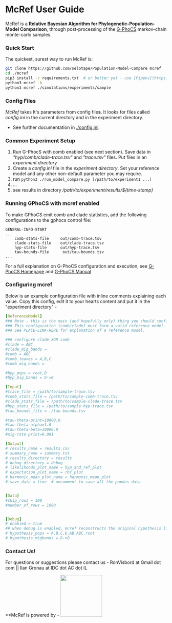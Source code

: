 # McRef User Guide



McRef is a **Relative Bayesian Algorithm for Phylogenetic-Population-Model Comparison**, through post-processing of the [G-PhoCS](http://compgen.cshl.edu/GPhoCS/) markov-chain monte-carlo samples.



### Quick Start
The quickest, surest way to run McRef is:
```bash
git clone https://github.com/selotape/Population-Model-Compare mcref
cd ./mcref
pip3 install -r requirements.txt  # or better yet - use [Pipenv](https://docs.pipenv.org/)!
python3 mcref -h
python3 mcref ./simulations/experiments/sample
```


### Config Files
*McRef* takes It's parameters from config file**s**. It looks for files called *config.ini* in the current directory and in the experiment directory. 
   * See further documentation in [./config.ini](https://github.com/selotape/Population-Model-Compare/blob/master/config.ini).


### Common Experiment Setup
1. Run G-PhocS with comb enabled (see next section). Save data in *"hyp/comb/clade-trace.tsv"* and *"trace.tsv"* files. Put files in an *experiment directory*
2. Create a *config.ini* file in the *experiment directory*. Set your reference model and any other non-default parameter you may require.
3. run `python3 ./run_model_compare.py [/path/to/experiment1 ...]`
4. ...
5. see results in directory */path/to/experiment/results/${time-stamp}* 

### Running GPhoCS with mcref enabled
To make GPhoCS emit comb and clade statistics, add the following configurations to the gphocs control file:

```
GENERAL-INFO-START
...
    comb-stats-file     out/comb-trace.tsv
    clade-stats-file    out/clade-trace.tsv
    hyp-stats-file      out/hyp-trace.tsv
    tau-bounds-file      out/tau-bounds.tsv
...
```
For a full explanation on G-PhoCS configuration and execution, see  [G-PhoCS Homepage](http://compgen.cshl.edu/GPhoCS/) and [G-PhoCS Manual](http://compgen.cshl.edu/GPhoCS/GPhoCS_Manual.pdf)


### Configuring mcref

Below is an example configuration file with inline comments explaining each value. 
Copy this config, edit it to your hearts content and put it in the "experiment directory" - 


```yaml
[ReferenceModel]
### Note - this is the main (and hopefully only) thing you should configure!
### This configuration (comb/clade) must form a valid reference model.
### See PLACE-LINK-HERE for explanation of a reference model.

### configure clade XOR comb
#clade = ABC
#clade_mig_bands =
#comb = ABC
#comb_leaves = A,B,C
#comb_mig_bands =

#hyp_pops = root,D
#hyp_mig_bands = D->B

[Input]
#trace_file = /path/to/sample-trace.tsv
#comb_stats_file = /path/to/sample-comb-trace.tsv
#clade_stats_file = /path/to/sample-clade-trace.tsv
#hyp_stats_file = /path/to/sample-hyp-trace.tsv
#tau_bounds_file = ./tau-bounds.tsv

#tau-theta-print=10000.0
#tau-theta-alpha=1.0
#tau-theta-beta=10000.0
#mig-rate-print=0.001

[Output]
# results_name = results.csv
# summary_name = summary.txt
# results_directory = results
# debug_directory = debug
# likelihoods_plot_name = hyp_and_ref_plot
# expectation_plot_name = rbf_plot
# harmonic_mean_plot_name = harmonic_mean_plot
# save_data = true  # uncomment to save all the pandas data


[Data]
#skip_rows = 100
#number_of_rows = 1000


[Debug]
# enabled = true
## when debug is enabled, mcref reconstructs the original hypothesis likelihoods using these fields
# hypothesis_pops = A,B,C,D,AB,ABC,root
# hypothesis_migbands = D->B
```


### Contact Us!
For questions or suggestions please contact us - RonVisbord at Gmail dot com || Ilan Gronau at IDC dot AC dot IL

**McRef is powered by - <img src="http://www.faculty.idc.ac.il/igronau/images/research/gphocs-logo.png"  width="130"/>

